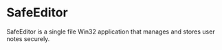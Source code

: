 # SafeEditor
SafeEditor is a single file Win32 application that manages and stores user notes securely.
